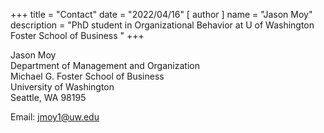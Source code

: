 +++
title = "Contact"
date = "2022/04/16"
[ author ]
  name = "Jason Moy"
description = "PhD student in Organizational Behavior at U of Washington Foster School of Business "
+++

Jason Moy  
Department of Management and Organization  
Michael G. Foster School of Business  
University of Washington  
Seattle, WA 98195

Email: jmoy1@uw.edu
